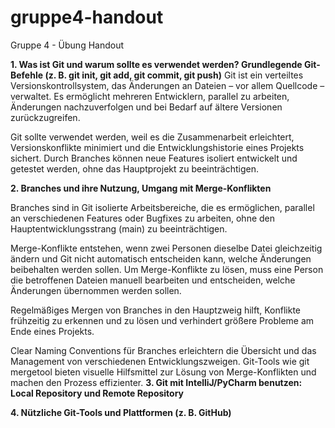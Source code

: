 # gruppe4-handout
Gruppe 4 - Übung Handout

**1. Was ist Git und warum sollte es verwendet werden? Grundlegende Git-Befehle (z. B. git init, git add, git commit, git push)**
Git ist ein verteiltes Versionskontrollsystem, das Änderungen an Dateien – vor allem Quellcode – verwaltet. Es ermöglicht mehreren Entwicklern, parallel zu arbeiten, Änderungen nachzuverfolgen und bei Bedarf auf ältere Versionen zurückzugreifen.

Git sollte verwendet werden, weil es die Zusammenarbeit erleichtert, Versionskonflikte minimiert und die Entwicklungshistorie eines Projekts sichert. Durch Branches können neue Features isoliert entwickelt und getestet werden, ohne das Hauptprojekt zu beeinträchtigen.

**2. Branches und ihre Nutzung, Umgang mit Merge-Konflikten**

Branches sind in Git isolierte Arbeitsbereiche, die es ermöglichen, 
parallel an verschiedenen Features oder Bugfixes zu arbeiten, ohne den Hauptentwicklungsstrang (main) zu beeinträchtigen.

Merge-Konflikte entstehen, wenn zwei Personen dieselbe Datei gleichzeitig ändern und Git nicht automatisch entscheiden kann, welche Änderungen beibehalten werden sollen.
Um Merge-Konflikte zu lösen, muss eine Person die betroffenen Dateien manuell bearbeiten und entscheiden, welche Änderungen übernommen werden sollen.

Regelmäßiges Mergen von Branches in den Hauptzweig hilft, Konflikte frühzeitig zu erkennen und zu lösen und verhindert größere Probleme am Ende eines Projekts.

Clear Naming Conventions für Branches erleichtern die Übersicht und das Management von verschiedenen Entwicklungszweigen. Git-Tools wie git mergetool bieten visuelle Hilfsmittel zur Lösung von Merge-Konflikten und machen den Prozess effizienter.
**3. Git mit IntelliJ/PyCharm benutzen: Local Repository und Remote Repository**

**4. Nützliche Git-Tools und Plattformen (z. B. GitHub)**
